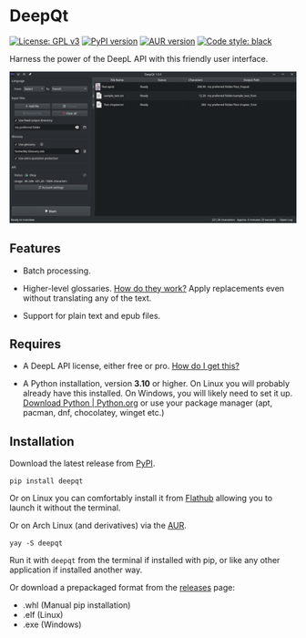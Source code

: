 # DeepQt

[![License: GPL v3](https://img.shields.io/badge/License-GPL%20v3-blue.svg)](https://www.gnu.org/licenses/gpl-3.0)
[![PyPI version](https://img.shields.io/pypi/v/deepqt)](https://pypi.org/project/deepqt/)
[![AUR version](https://img.shields.io/aur/version/deepqt)](https://aur.archlinux.org/packages/deepqt/)
[![Code style: black](https://img.shields.io/badge/code%20style-black-000000.svg)](https://github.com/psf/black)

Harness the power of the DeepL API with this friendly user interface.

![](/media/example_screenshot.png)

## Features

- Batch processing.

- Higher-level glossaries. [How do they work?](https://github.com/VoxelCubes/DeepQt/blob/master/docs/glossary_help.md)
  Apply replacements even without translating any of the text.

- Support for plain text and epub files.

## Requires

- A DeepL API license, either free or pro. [How do I get this?](https://github.com/VoxelCubes/DeepQt/blob/master/docs/api_help.md)

- A Python installation, version **3.10** or higher. On Linux you will probably already have this installed. On Windows, you will likely need to set it up. [Download Python | Python.org](https://www.python.org/downloads/) or use your package manager (apt, pacman, dnf, chocolatey, winget etc.)

## Installation

Download the latest release from [PyPI](https://pypi.org/project/deepqt/).

```
pip install deepqt
```

Or on Linux you can comfortably install it from [Flathub](https://flathub.org/apps/io.github.voxelcubes.deepqt)
allowing you to launch it without the terminal.

Or on Arch Linux (and derivatives) via the [AUR](https://aur.archlinux.org/packages/deepqt/).

```
yay -S deepqt
```

Run it with `deepqt` from the terminal if installed with pip, or like any other application if installed another way.

Or download a prepackaged format from the [releases](https://github.com/VoxelCubes/DeepQt/releases/latest) page:

- .whl (Manual pip installation)
- .elf (Linux)
- .exe (Windows)
